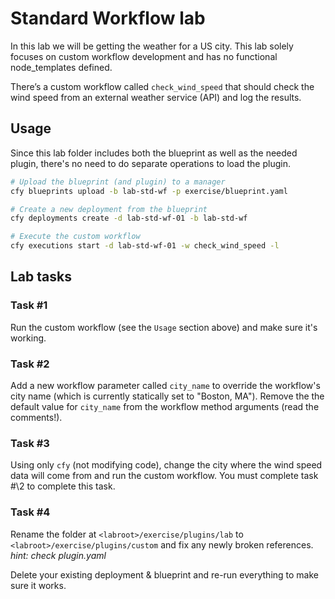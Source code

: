 # Standard Workflow lab

In this lab we will be getting the weather for a US city. This lab solely focuses on custom workflow development and has no functional node_templates defined.

There’s a custom workflow called `check_wind_speed` that should check the wind speed from an external weather service (API) and log the results.


## Usage

Since this lab folder includes both the blueprint as well as the needed plugin, there's no need to do separate operations to load the plugin.

```bash
# Upload the blueprint (and plugin) to a manager
cfy blueprints upload -b lab-std-wf -p exercise/blueprint.yaml

# Create a new deployment from the blueprint
cfy deployments create -d lab-std-wf-01 -b lab-std-wf

# Execute the custom workflow
cfy executions start -d lab-std-wf-01 -w check_wind_speed -l
```


## Lab tasks


### Task \#1

Run the custom workflow (see the `Usage` section above) and make sure it's working.

### Task \#2

Add a new workflow parameter called `city_name` to override the workflow's city name (which is currently statically set to "Boston, MA"). Remove the the default value for `city_name` from
the workflow method arguments (read the comments!).

### Task \#3

Using only `cfy` (not modifying code), change the city where the wind speed data will come from and run the custom workflow. You must complete task #\2 to complete this task.

### Task \#4

Rename the folder at `<labroot>/exercise/plugins/lab` to `<labroot>/exercise/plugins/custom` and fix any newly broken references. *hint: check plugin.yaml*

Delete your existing deployment & blueprint and re-run everything to make sure it works.
